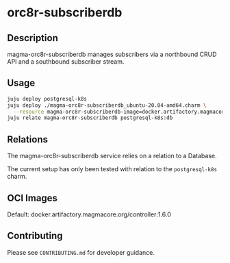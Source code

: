 # orc8r-subscriberdb

## Description
magma-orc8r-subscriberdb manages subscribers via a northbound CRUD API and a southbound subscriber stream.

## Usage

```bash
juju deploy postgresql-k8s
juju deploy ./magma-orc8r-subscriberdb_ubuntu-20.04-amd64.charm \
  --resource magma-orc8r-subscriberdb-image=docker.artifactory.magmacore.org/controller:1.6.0
juju relate magma-orc8r-subscriberdb postgresql-k8s:db
```

## Relations

The magma-orc8r-subscriberdb service relies on a relation to a Database. 

The current setup has only been tested with relation to the `postgresql-k8s` charm.

## OCI Images

Default: docker.artifactory.magmacore.org/controller:1.6.0

## Contributing

Please see `CONTRIBUTING.md` for developer guidance.
